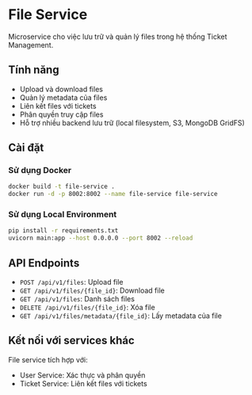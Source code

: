 # File Service

Microservice cho việc lưu trữ và quản lý files trong hệ thống Ticket Management.

## Tính năng

- Upload và download files
- Quản lý metadata của files
- Liên kết files với tickets
- Phân quyền truy cập files
- Hỗ trợ nhiều backend lưu trữ (local filesystem, S3, MongoDB GridFS)

## Cài đặt

### Sử dụng Docker

```bash
docker build -t file-service .
docker run -d -p 8002:8002 --name file-service file-service
```

### Sử dụng Local Environment

```bash
pip install -r requirements.txt
uvicorn main:app --host 0.0.0.0 --port 8002 --reload
```

## API Endpoints

- `POST /api/v1/files`: Upload file
- `GET /api/v1/files/{file_id}`: Download file
- `GET /api/v1/files`: Danh sách files
- `DELETE /api/v1/files/{file_id}`: Xóa file
- `GET /api/v1/files/metadata/{file_id}`: Lấy metadata của file

## Kết nối với services khác

File service tích hợp với:
- User Service: Xác thực và phân quyền
- Ticket Service: Liên kết files với tickets